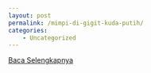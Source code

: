 ```yaml
---
layout: post
permalink: /mimpi-di-gigit-kuda-putih/
categories:
    - Uncategorized
---
```


[Baca Selengkapnya](/10)